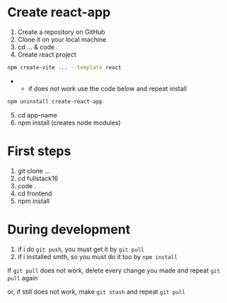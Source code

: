 # Create react-app
1. Create a repository on GitHub
2. Clone it on your local machine
3. cd ...  &  code .
4. Create react project
```bash
npm create-vite ... --template react
```
- - if does not work use the code below and repeat install
```bash
npm uninstall create-react-app
```
5. cd app-name 
6. npm install (creates node modules)
<!-- ------------------------------ -->
<!-- ------------------------------ -->
<!-- ------------------------------ -->
# First steps
1. git clone ...
2. cd fullstack16
3. code .
4. cd frontend
5. npm install
<!-- ------------------------------ -->
<!-- ------------------------------ -->
<!-- ------------------------------ -->
# During development
1. if i do `git push`, you must get it by `git pull`
2. if i installed smth, so you must do it too by `npm install`

<!-- ------------------------------ -->
<!-- ------------------------------ -->
<!-- ------------------------------ -->
If `git pull` does not work, delete every change you made and repeat `git pull` again

or, if still does not work, make `git stash` and repeat `git pull`
